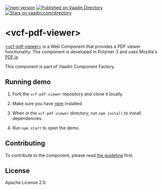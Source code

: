 [![npm version](https://badgen.net/npm/v/@vaadin-component-factory/vcf-pdf-viewer)](https://www.npmjs.com/package/@vaadin-component-factory/vcf-pdf-viewer)
[![Published on Vaadin Directory](https://img.shields.io/badge/Vaadin%20Directory-published-00b4f0.svg)](https://vaadin.com/directory/component/vaadin-component-factoryvcf-pdf-viewer)
[![Stars on vaadin.com/directory](https://img.shields.io/vaadin-directory/star/vaadin-component-factoryvcf-pdf-viewer.svg)](https://vaadin.com/directory/component/vaadin-component-factoryvcf-pdf-viewer)

# &lt;vcf-pdf-viewer&gt;

[&lt;vcf-pdf-viewer&gt;](https://github.com/vaadin-component-factory/vcf-pdf-viewer) is a Web Component that provides a PDF viewer functionality. The component is developed in Polymer 3 and uses Mozilla's [PDF.js](https://github.com/mozilla/pdf.js)

This component is part of Vaadin Component Factory.

## Running demo

1. Fork the `vcf-pdf-viewer` repository and clone it locally.

1. Make sure you have [npm](https://www.npmjs.com/) installed.

1. When in the `vcf-pdf-viewer` directory, run `npm install` to install dependencies.

1. Run `npm start` to open the demo.

## Contributing

To contribute to the component, please read [the guideline](https://github.com/vaadin/vaadin-core/blob/master/CONTRIBUTING.md) first.

## License

Apache License 2.0.